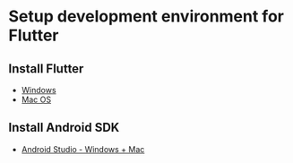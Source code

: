 # Setup development environment for Flutter

## Install Flutter

- [Windows](./windows.md)
- [Mac OS](./mac.md)

## Install Android SDK

- [Android Studio - Windows + Mac](android.md)